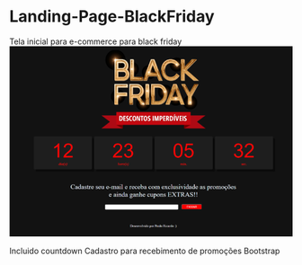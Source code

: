 # Landing-Page-BlackFriday
Tela inicial para e-commerce para black friday
![Screenshot](img001.png)

Incluido countdown
Cadastro para recebimento de promoções
Bootstrap